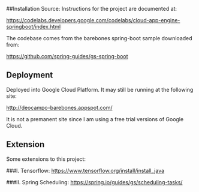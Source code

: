 
##Installation Source:
Instructions for the project are documented at:

https://codelabs.developers.google.com/codelabs/cloud-app-engine-springboot/index.html

The codebase comes from the barebones spring-boot sample downloaded from:

https://github.com/spring-guides/gs-spring-boot


## Deployment
Deployed into Google Cloud Platform. It may still be running at the following site:

http://deocampo-barebones.appspot.com/

It is not a premanent site since I am using a free trial versions of Google Cloud.

## Extension
Some extensions to this project:

###I. Tensorflow:
https://www.tensorflow.org/install/install_java


###II. Spring Scheduling:
https://spring.io/guides/gs/scheduling-tasks/


